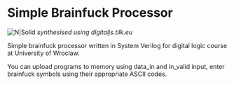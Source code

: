 # Simple Brainfuck Processor

![N|Solid](https://cdn.discordapp.com/attachments/628850852697866260/720739876605001809/unknown.png)
*synthesised using digitaljs.tilk.eu*

Simple brainfuck processor written in System Verilog for digital logic course at University of Wroclaw.

You can upload programs to memory using data_in and in_valid input, enter brainfuck symbols using their appropriate ASCII codes.